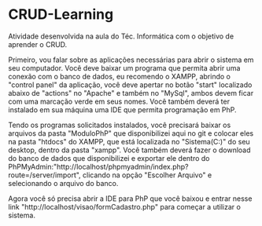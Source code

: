 # CRUD-Learning
Atividade desenvolvida na aula do Téc. Informática com o objetivo de aprender o CRUD. 

Primeiro, vou falar sobre as aplicações necessárias para abrir o sistema em seu computador. Você deve baixar um programa que permita abrir uma conexão com o banco de dados, eu recomendo o XAMPP, abrindo o "control panel" da aplicação, você deve apertar no botão "start" localizado abaixo de "actions" no "Apache" e também no "MySql", ambos devem ficar com uma marcação verde em seus nomes. Você também deverá ter instalado em sua máquina uma IDE que permita programação em PhP.

Tendo os programas solicitados instalados, você precisará baixar os arquivos da pasta "ModuloPhP" que disponibilizei aqui no git e colocar eles na pasta "htdocs" do XAMPP, que está localizada no "Sistema(C:)" do seu desktop, dentro da pasta "xampp". Você também deverá fazer o download do banco de dados que disponibilizei e exportar ele dentro do PhPMyAdmin:"http://localhost/phpmyadmin/index.php?route=/server/import", clicando na opção "Escolher Arquivo" e selecionando o arquivo do banco.

Agora você só precisa abrir a IDE para PhP que você baixou e entrar nesse link "http://localhost/visao/formCadastro.php" para começar a utilizar o sistema. 








